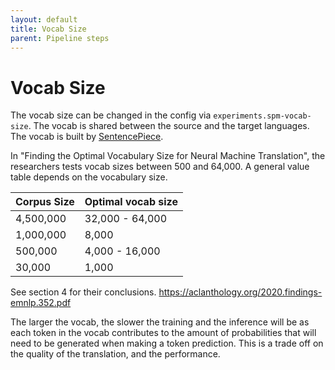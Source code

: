 ```yaml
---
layout: default
title: Vocab Size
parent: Pipeline steps
---
```


# Vocab Size

The vocab size can be changed in the config via `experiments.spm-vocab-size`. The vocab is shared between the source and the target languages. The vocab is built by [SentencePiece](https://github.com/google/sentencepiece).

In "Finding the Optimal Vocabulary Size for Neural Machine Translation", the
researchers tests vocab sizes between 500 and 64,000. A general value table
depends on the vocabulary size.

| Corpus Size | Optimal vocab size |
| ----------- | ------------------ |
|   4,500,000 |    32,000 - 64,000 |
|   1,000,000 |              8,000 |
|     500,000 |     4,000 - 16,000 |
|      30,000 |              1,000 |

See section 4 for their conclusions.
  https://aclanthology.org/2020.findings-emnlp.352.pdf

The larger the vocab, the slower the training and the inference will be as each
token in the vocab contributes to the amount of probabilities that will need
to be generated when making a token prediction. This is a trade off on the quality
of the translation, and the performance.
